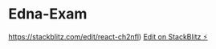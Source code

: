 # Edna-Exam
https://stackblitz.com/edit/react-ch2nfl)
[Edit on StackBlitz ⚡️](https://stackblitz.com/edit/react-ch2nfl)
